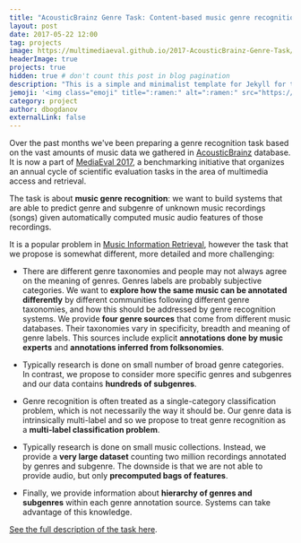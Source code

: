 ```yaml
---
title: "AcousticBrainz Genre Task: Content-based music genre recognition from multiple sources"
layout: post
date: 2017-05-22 12:00
tag: projects
image: https://multimediaeval.github.io/2017-AcousticBrainz-Genre-Task/img/acousticbrainz_logo_short_horizontal.png
headerImage: true
projects: true
hidden: true # don't count this post in blog pagination
description: "This is a simple and minimalist template for Jekyll for those who likes to eat noodles."
jemoji: '<img class="emoji" title=":ramen:" alt=":ramen:" src="https://assets.github.com/images/icons/emoji/unicode/1f35c.png" height="20" width="20" align="absmiddle">'
category: project
author: dbogdanov
externalLink: false
---
```


Over the past months we've been preparing a genre recognition task based on the vast amounts of music data we gathered in [AcousticBrainz](http://acousticbrainz.org/) database. It is now a part of [MediaEval 2017](http://www.multimediaeval.org), a benchmarking initiative that organizes an annual cycle of scientific evaluation tasks in the area of multimedia access and retrieval.

The task is about **music genre recognition**: we want to build systems that are able to predict genre and subgenre of unknown music recordings (songs) given automatically computed music audio features of those recordings. 

It is a popular problem in [Music Information Retrieval](https://en.wikipedia.org/wiki/Music_information_retrieval), however the task that we propose is somewhat different, more detailed and more challenging:

- There are different genre taxonomies and people may not always agree on the meaning of genres. Genres labels are probably subjective categories. We want to **explore how the same music can be annotated differently** by different communities following different genre taxonomies, and how this should be addressed by genre recognition systems. We provide **four genre sources** that come from different music databases. Their taxonomies vary in specificity, breadth and meaning of genre labels. This sources include explicit **annotations done by music experts** and **annotations inferred from folksonomies**.

- Typically research is done on small number of broad genre categories. In contrast, we propose to consider more specific genres and subgenres and our data contains **hundreds of subgenres**. 

- Genre recognition is often treated as a single-category classification problem, which is not necessarily the way it should be. Our genre data is intrinsically multi-label and so we propose to treat genre recognition as a **multi-label classification problem**.

- Typically research is done on small music collections. Instead, we provide a **very large dataset** counting two million recordings annotated by genres and subgenre. The downside is that we are not able to provide audio, but only **precomputed bags of features**.

- Finally, we provide information about **hierarchy of genres and subgenres** within each genre annotation source. Systems can take advantage of this knowledge. 

[See the full description of the task here](https://multimediaeval.github.io/2017-AcousticBrainz-Genre-Task/).




